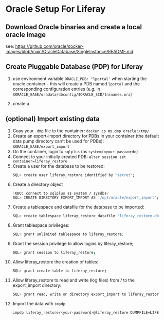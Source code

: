 # Oracle Setup For Liferay

## Download Oracle binaries and create a local oracle image

see: https://github.com/oracle/docker-images/blob/main/OracleDatabase/SingleInstance/README.md

## Create Pluggable Database (PDP) for Liferay

1. use environment variable `ORACLE_PDB: "lportal'` when starting the oracle container - this will create a PDB named `lportal` and the corresponding configuration entries (e.g. in `$ORACLE_BASE/oradata/dbconfig/$ORACLE_SID/tnsnames.ora`)

1. create a  

## (optional) Import existing data 

1. Copy your `.dmp` file to the container: `docker cp my.dmp oracle:/tmp/`
1. Create an export-import directory for PDBs in your container (the default data pump directory can't be used for PDBs): `$ORACLE_BASE/export_import` 
1. On the container, login to `sqlplus` (as `system/<your-password>`)
1. Connect to your initially created PDB: `alter session set container=liferay_restore`
1. Create a user for the database to be restored:
	```bash
	SQL> create user liferay_restore identified by "secret";
	```
1. Create a directory object
	```bash
	TODO: connect to sqlplus as system / sysdba?
	SQL> CREATE DIRECTORY EXPORT_IMPORT AS '/opt/oracle/export_import';
	```
1. Create a tablespace and datafile for the database to be imported: 
	```bash
	SQL> create tablespace liferay_restore datafile 'liferay_restore.dbf' size 2g autoextend on;
	```
1. Grant tablespace privileges:
	```bash
	SQL> grant unlimited tablespace to liferay_restore;
	```
1. Grant the session privilege to allow logins by liferay_restore;
	```bash
	SQL> grant session to liferay_restore;
	```
1. Allow liferay_restore the creation of tables:
	```bash
	SQL> grant create table to liferay_restore;
	```
1. Allow liferay_restore to read and write (log files) from / to the export_import directory:
	```bash
	SQL> grant read, write on directory export_import to liferay_restore;
	```
1. Import the data with `impdp`:
	```bash
	impdp liferay_restore/<your-password>@liferay_restore DUMPFILE=LIFERAY_RESTORE.dmp full=y directory=export_import
	```
